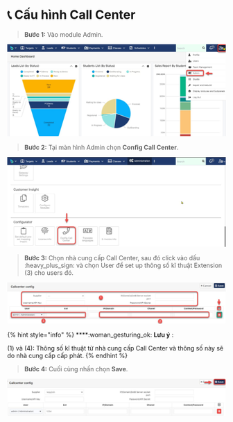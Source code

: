 # 📞 Cấu hình Call Center

> **Bước 1:** Vào module Admin.

![](../.gitbook/assets/set1.jpg)

> **Bước 2:** Tại màn hình Admin chọn **Config Call Center**.

![](../.gitbook/assets/set2.jpg)

> **Bước 3:** Chọn nhà cung cấp Call Center, sau đó click vào dấu :heavy\_plus\_sign: và chọn User để set up thông số kĩ thuật Extension (3) cho users đó.

![](../.gitbook/assets/set3.jpg)

{% hint style="info" %}
****:woman\_gesturing\_ok: **Lưu ý** :

(1) và (4): Thông số kĩ thuật từ nhà cung cấp Call Center và thông số này sẽ do nhà cung cấp cấp phát.
{% endhint %}

> **Bước 4:** Cuối cùng nhấn chọn **Save**.

![](../.gitbook/assets/set4.jpg)
